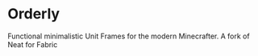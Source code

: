# Orderly
Functional minimalistic Unit Frames for the modern Minecrafter. A fork of Neat for Fabric

